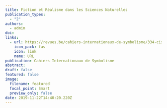 ```yaml
---
title: Fiction et Réalisme dans les Sciences Naturelles
publication_types:
  - "2"
authors:
  - admin
doi: 
links:
  - url: https://revues.be/cahiers-internationaux-de-symbolisme/334-cis-2019
    icon_pack: fas
    icon: link
    name: URL
publication: Cahiers Internationaux de Symbolisme
abstract:
draft: false
featured: false
image:
  filename: featured
  focal_point: Smart
  preview_only: false
date: 2019-11-22T14:40:20.220Z
---
```

